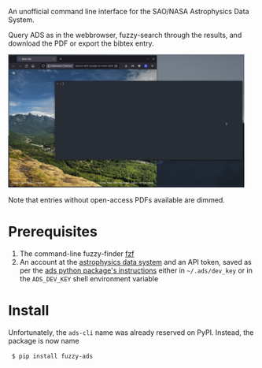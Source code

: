 An unofficial command line interface for the SAO/NASA Astrophysics Data System.

Query ADS as in the webbrowser, fuzzy-search through the results, and download
the PDF or export the bibtex entry.

<img src="https://github.com/maxmahlke/ads-cli/blob/main/gfx/fuzzy_ads_preview.gif?raw=true" width="480" height="270"/>
          
Note that entries without open-access PDFs available are dimmed.

# Prerequisites

1. The command-line fuzzy-finder [fzf](https://github.com/junegunn/fzf)
2. An account at the [astrophysics data system](https://ui.adsabs.harvard.edu/) and an API token, saved as per the [ads python package's instructions](https://ads.readthedocs.io/en/latest/#getting-started) either in `~/.ads/dev_key` or in the `ADS_DEV_KEY` shell environment variable

# Install

Unfortunately, the `ads-cli` name was already reserved on PyPI. Instead, the package is now name

     $ pip install fuzzy-ads
